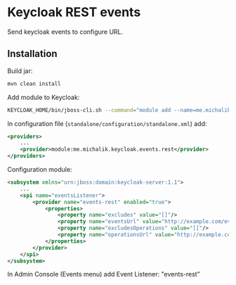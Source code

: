# Keycloak REST events
 
Send keycloak events to configure URL.

## Installation

Build jar:

```bash
mvn clean install
```

Add module to Keycloak:

```bash
KEYCLOAK_HOME/bin/jboss-cli.sh --command="module add --name=me.michalik.keycloak.events.rest --resources=target/keycloak-events-rest.jar --dependencies=org.keycloak.keycloak-core,org.keycloak.keycloak-server-spi,org.keycloak.keycloak-server-spi-private,org.apache.httpcomponents,com.fasterxml.jackson.core.jackson-databind"
```

In configuration file (```standalone/configuration/standalone.xml```) add:

```xml
<providers>
    ...
    <provider>module:me.michalik.keycloak.events.rest</provider>
</providers>
```

Configuration module:

```xml
<subsystem xmlns="urn:jboss:domain:keycloak-server:1.1">
    ...
    <spi name="eventsListener">
        <provider name="events-rest" enabled="true">
            <properties>
                <property name="excludes" value="[]"/>
                <property name="eventsUrl" value="http://example.com/events"/>
                <property name="excludesOperations" value="[]"/>
                <property name="operationsUrl" value="http://example.com/operations"/>
            </properties>
        </provider>
    </spi>
</subsystem>
```

In Admin Console (Events menu) add Event Listener:  "events-rest"
